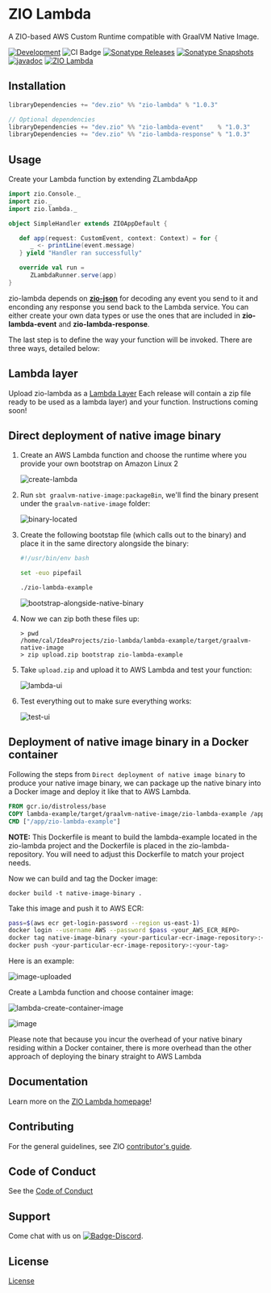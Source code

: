 [//]: # (This file was autogenerated using `zio-sbt-website` plugin via `sbt generateReadme` command.)
[//]: # (So please do not edit it manually. Instead, change "docs/index.md" file or sbt setting keys)
[//]: # (e.g. "readmeDocumentation" and "readmeSupport".)

# ZIO Lambda

A ZIO-based AWS Custom Runtime compatible with GraalVM Native Image.

[![Development](https://img.shields.io/badge/Project%20Stage-Development-green.svg)](https://github.com/zio/zio/wiki/Project-Stages) ![CI Badge](https://github.com/zio/zio-lambda/workflows/CI/badge.svg) [![Sonatype Releases](https://img.shields.io/nexus/r/https/oss.sonatype.org/dev.zio/zio-lambda_2.13.svg?label=Sonatype%20Release)](https://oss.sonatype.org/content/repositories/releases/dev/zio/zio-lambda_2.13/) [![Sonatype Snapshots](https://img.shields.io/nexus/s/https/oss.sonatype.org/dev.zio/zio-lambda_2.13.svg?label=Sonatype%20Snapshot)](https://oss.sonatype.org/content/repositories/snapshots/dev/zio/zio-lambda_2.13/) [![javadoc](https://javadoc.io/badge2/dev.zio/zio-lambda-docs_2.13/javadoc.svg)](https://javadoc.io/doc/dev.zio/zio-lambda-docs_2.13) [![ZIO Lambda](https://img.shields.io/github/stars/zio/zio-lambda?style=social)](https://github.com/zio/zio-lambda)

## Installation

```scala
libraryDependencies += "dev.zio" %% "zio-lambda" % "1.0.3"

// Optional dependencies
libraryDependencies += "dev.zio" %% "zio-lambda-event"    % "1.0.3"
libraryDependencies += "dev.zio" %% "zio-lambda-response" % "1.0.3"
```

## Usage

Create your Lambda function by extending ZLambdaApp

```scala
import zio.Console._
import zio._
import zio.lambda._

object SimpleHandler extends ZIOAppDefault {

   def app(request: CustomEvent, context: Context) = for {
      _ <- printLine(event.message)
   } yield "Handler ran successfully"

   override val run =
      ZLambdaRunner.serve(app)
}
```

zio-lambda depends on [**zio-json**](https://github.com/zio/zio-json) for decoding any event you send to it and enconding any response you send back to the Lambda service. You can either create your own data types or use the ones that are included in **zio-lambda-event** and **zio-lambda-response**.

The last step is to define the way your function will be invoked. There are three ways, detailed below:

## Lambda layer

Upload zio-lambda as a [Lambda Layer](https://docs.aws.amazon.com/lambda/latest/dg/configuration-layers.html)
Each release will contain a zip file ready to be used as a lambda layer) and your function. Instructions coming soon!

## Direct deployment of native image binary

1. Create an AWS Lambda function and choose the runtime where you provide your own bootstrap on Amazon Linux 2

   ![create-lambda](https://user-images.githubusercontent.com/14280155/164102664-3686e415-20be-4dd9-8979-ea6098a7a4b9.png)
2. Run `sbt graalvm-native-image:packageBin`, we'll find the binary present under the `graalvm-native-image` folder:

   ![binary-located](https://user-images.githubusercontent.com/14280155/164103337-6645dfeb-7fc4-4f7f-9b13-8005b0cddead.png)

3. Create the following bootstap file (which calls out to the binary) and place it in the same directory alongside the binary:
    ```bash
    #!/usr/bin/env bash
    
    set -euo pipefail
    
    ./zio-lambda-example
    ```

   ![bootstrap-alongside-native-binary](https://user-images.githubusercontent.com/14280155/164103935-0bf7a6cb-814d-4de1-8fa1-4d0d54fb6e88.png)

4. Now we can zip both these files up:
    ```log
    > pwd
    /home/cal/IdeaProjects/zio-lambda/lambda-example/target/graalvm-native-image                                                                                                                                
    > zip upload.zip bootstrap zio-lambda-example
    ```

5. Take `upload.zip` and upload it to AWS Lambda and test your function:

   ![lambda-ui](https://user-images.githubusercontent.com/14280155/164104747-039ec584-d3e2-4b47-884d-ff88977e2b53.png)

6. Test everything out to make sure everything works:

   ![test-ui](https://user-images.githubusercontent.com/14280155/164104858-a720ac55-b9bb-47ec-af70-c4bd5eb5bed3.png)

## Deployment of native image binary in a Docker container

Following the steps from `Direct deployment of native image binary` to produce your native image binary, we can package
up the native binary into a Docker image and deploy it like that to AWS Lambda.

```Dockerfile
FROM gcr.io/distroless/base
COPY lambda-example/target/graalvm-native-image/zio-lambda-example /app/zio-lambda-example
CMD ["/app/zio-lambda-example"]
```

**NOTE:** This Dockerfile is meant to build the lambda-example located in the zio-lambda project and the Dockerfile is
placed in the zio-lambda-repository. You will need to adjust this Dockerfile to match your project needs.

Now we can build and tag the Docker image:

```shell
docker build -t native-image-binary .
```

Take this image and push it to AWS ECR:

```bash
pass=$(aws ecr get-login-password --region us-east-1) 
docker login --username AWS --password $pass <your_AWS_ECR_REPO>   
docker tag native-image-binary <your-particular-ecr-image-repository>:<your-tag>
docker push <your-particular-ecr-image-repository>:<your-tag>
```

Here is an example:

![image-uploaded](https://user-images.githubusercontent.com/14280155/164120591-68a78d19-c56b-4793-96b8-cfe567443063.png)

Create a Lambda function and choose container image:

![lambda-create-container-image](https://user-images.githubusercontent.com/14280155/164120637-9c827736-26a8-4c65-92d4-2919157bbda6.png)

![image](https://user-images.githubusercontent.com/14280155/164120764-2c736a46-29e3-488c-ba6a-e2b69ef51792.png)

Please note that because you incur the overhead of your native binary residing within a Docker container, there is more overhead than the other approach of deploying the binary straight to AWS Lambda

## Documentation

Learn more on the [ZIO Lambda homepage](https://zio.dev/zio-lambda/)!

## Contributing

For the general guidelines, see ZIO [contributor's guide](https://zio.dev/about/contributing).

## Code of Conduct

See the [Code of Conduct](https://zio.dev/about/code-of-conduct)

## Support

Come chat with us on [![Badge-Discord]][Link-Discord].

[Badge-Discord]: https://img.shields.io/discord/629491597070827530?logo=discord "chat on discord"
[Link-Discord]: https://discord.gg/2ccFBr4 "Discord"

## License

[License](LICENSE)
